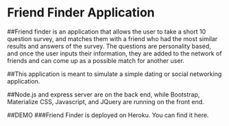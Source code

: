 # Friend Finder Application

##Friend finder is an application that allows the user to take a short 10 question survey, and matches them with a friend who had the most similar results and answers of the survey. The questions are personality based, and once the user inputs their information, they are added to the network of friends and can come up as a possible match for another user. 

##This application is meant to simulate a simple dating or social networking application.

##Node.js and express server are on the back end, while Bootstrap, Materialize CSS, Javascript, and JQuery are running on the front end.

##DEMO
###Friend Finder is deployed on Heroku. You can find it here.


